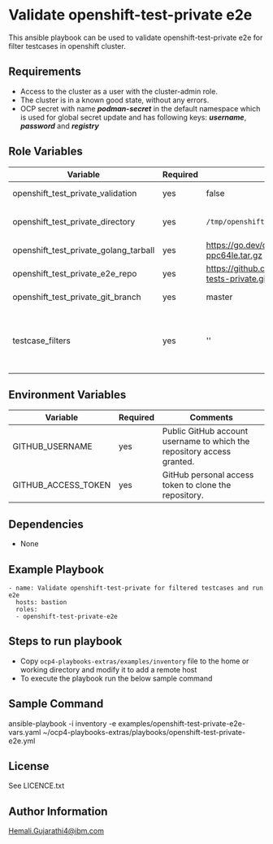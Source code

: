 Validate openshift-test-private e2e
=========
This ansible playbook can be used to validate openshift-test-private e2e for filter testcases in openshift cluster.  


Requirements
------------

- Access to the cluster as a user with the cluster-admin role.
- The cluster is in a known good state, without any errors.
- OCP secret with name ***podman-secret*** in the default namespace which is used for global secret update and has following keys: ***username***, ***password*** and ***registry***


Role Variables
--------------

| Variable                                   | Required | Default                                                                              | Comments                                                                                                                       |
|--------------------------------------------|----------|--------------------------------------------------------------------------------------|--------------------------------------------------------------------------------------------------------------------------------|
| openshift_test_private_validation                            | yes     | false                                                                                | Set it to true to run this playbook                                                                                            |
| openshift_test_private_directory                          | yes       | `/tmp/openshift_test_private_e2e`                                                                       | Working directory for openshift_test_private e2e  tests                                                                                         |
| openshift_test_private_golang_tarball                     | yes       | https://go.dev/dl/go1.24.1.linux-ppc64le.tar.gz                                      | HTTPS URL for golang tarball                                                                                                   |
| openshift_test_private_e2e_repo | yes      | https://github.com/openshift/openshift-tests-private.git                             | Github repository for openshift tests private                                                                                  |
| openshift_test_private_git_branch | yes      | master                                                                               | Git branch for the openshift repo                                                                                              |
| testcase_filters | yes      | ''            | By default, it will run all the e2e testcase, Set this value to run  multiple/single testcase.  For example: 'Image_Registry\\|API_Server' OR '56072'   |
 

Environment Variables
---------------------

| Variable             | Required       | Comments                                                                |
|----------------------|----------------|--------------------------------------------                             |
| GITHUB_USERNAME      | yes            | Public GitHub account username to which the repository access granted.  |
| GITHUB_ACCESS_TOKEN  | yes            | GitHub personal access token to clone the repository.                   |

Dependencies
------------

 - None
 
Example Playbook
----------------
```
- name: Validate openshift-test-private for filtered testcases and run e2e
  hosts: bastion
  roles:
  - openshift-test-private-e2e

```

Steps to run playbook
----------------------

 - Copy `ocp4-playbooks-extras/examples/inventory` file to the home or working directory and modify it to add a remote host
 - To execute the playbook run the below sample command

Sample Command
---------------

ansible-playbook -i inventory -e examples/openshift-test-private-e2e-vars.yaml ~/ocp4-playbooks-extras/playbooks/openshift-test-private-e2e.yml

License
-------

See LICENCE.txt

Author Information
------------------

Hemali.Gujarathi4@ibm.com
